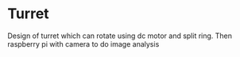 # Turret
Design of turret which can rotate using dc motor and split ring. Then raspberry pi with camera to do image analysis
